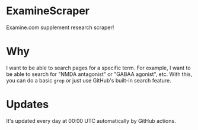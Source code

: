 # ExamineScraper
Examine.com supplement research scraper!

# Why
I want to be able to search pages for a specific term. For example, I want to be able to search for "NMDA antagonist" or "GABAA agonist", etc. With this, you can do a basic `grep` or just use GitHub's built-in search feature.

# Updates
It's updated every day at 00:00 UTC automatically by GitHub actions.
